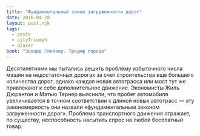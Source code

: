 ```yaml
---
title: "Фундаментальный закон загруженности дорог"
date: 2016-04-28
layout: post.njk
tags:
  - posts
  - cityTriumph
  - glazer
book: "Эдвард Глейзер. Триумф города"
---
```


Десятилетиями мы пытались решить проблему избыточного числа машин на недостаточных дорогах за счет строительства еще большего количества дорог, однако каждая новая автотрасса или мост тут же привлекают к себе дополнительное движение. Экономисты Жиль Дюрантон и Мэтью Тернер выяснили, что пробег автомобиля увеличивается в точном соответствии с длиной новых автотрасс — эту закономерность они назвали «фундаментальным законом загруженности дорог». Проблема транспортного движения отражает, по существу, неспособность насытить спрос на любой бесплатный товар.
